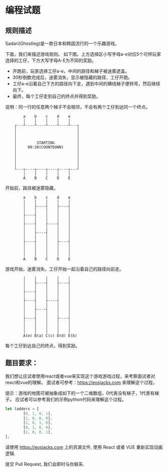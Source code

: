 # 编程试题

## 规则描述
Sadari(Ghostleg)是一款日本和韩国流行的一个乐趣游戏。

下面，我们来描述游戏规则。
如下图。上方选择区小写字母a-e对应5个可供玩家选择的工仔，下方大写字母A-E为不同的奖励。

- 开跑前，玩家选择工仔a-e，中间的路径和梯子被迷雾遮盖。
- 30秒倒数完成后，迷雾消失，显示被隐藏的路径，工仔开跑。
- 工仔a-e沿着自己下方的路径向下走，遇到中间的横线梯子便转弯，然后继续向下。
- 最终，每个工仔走到自己的终点并得到奖励。

说明：同一行的任意两个梯子不会相邻，不会有两个工仔到达同一个终点。
```                  
        a    b    c    d    e    
        │    │    │    │    │    
    ┌---┴----┴----┴----┴----┴---┐
    │                           │
    │                           │
    │                           │
    │         STARTING          │
    │     00:30(COUNTDOWN)      │
    │                           │
    │                           │
    │                           │
    │                           │
    └---┬----┬----┬----┬----┬---┘
        │    │    │    │    │    
        A    B    C    D    E    
```
开始前，路径被迷雾隐藏。

```                      
        a    b    c    d    e  
        │    │    │    │    │  
        │    ├----┤    ├----┤  
        │    │    │    │    │  
        ├----┤    │    │    │  
        │    │    │    │    │  
        ├----┤    ├----┤    │  
        │    │    │    │    │  
        │    ├----┤    │    │  
        │    │    │    │    │  
        ├----┤    │    ├----┤  
        │    │    │    │    │  
        │    │    │    │    │  
        │    │    │    │    │  
        A    B    C    D    E                
```
游戏开始，迷雾消失，工仔开始一起沿着自己的路径向前走。

```                      
        │    │    │    │    │  
        │    ├----┤    ├----┤  
        │    │    │    │    │  
        ├----┤    │    │    │  
        │    │    │    │    │  
        ├----┤    ├----┤    │  
        │    │    │    │    │  
        │    ├----┤    │    │  
        │    │    │    │    │  
        ├----┤    │    ├----┤  
        │    │    │    │    │  
        │    │    │    │    │  
        │    │    │    │    │  
        A(e) B(a) C(c) D(d) E(b)                
```
每个工仔到达自己的终点，得到奖励。

## 题目要求：
我们想让应试者使用react或者vue来实现这个游戏游戏过程，来考察面试者对react和vue的理解。
面试者可参考：https://eosjacks.com 来理解这个过程。

提示：游戏的地图可被抽象成如下的一个二维数组，0代表没有梯子，1代表有梯子。
应试者可以参考我们的示例python代码来理解这个过程。
```javascript
let ladders = [
        [0, 1, 0, 1],
        [1, 0, 0, 0],
        [1, 0, 1, 0],
        [0, 1, 0, 0],
        [1, 0, 0, 1],
];
```

请使用 https://eosjacks.com 上的资源文件, 使用 React 或者 VUE 重新实现动画逻辑.

提交 Pull Request, 我们会即时与你联系.
